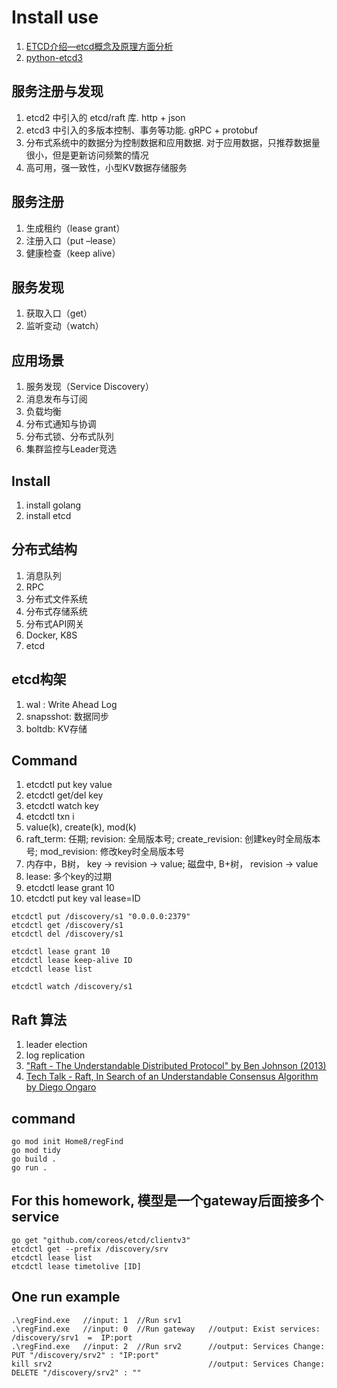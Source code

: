 # Install use
1. [ETCD介绍—etcd概念及原理方面分析](https://zhuanlan.zhihu.com/p/405811320)
2. [python-etcd3](https://python-etcd3.readthedocs.io/en/latest/installation.html#stable-release)

## 服务注册与发现
1. etcd2 中引入的 etcd/raft 库. http + json
2. etcd3 中引入的多版本控制、事务等功能. gRPC + protobuf
3. 分布式系统中的数据分为控制数据和应用数据. 对于应用数据，只推荐数据量很小，但是更新访问频繁的情况
4. 高可用，强一致性，小型KV数据存储服务

## 服务注册
1. 生成租约（lease grant）
2. 注册入口（put –lease）
3. 健康检查（keep alive）

## 服务发现
1. 获取入口（get）
2. 监听变动（watch）

## 应用场景
1. 服务发现（Service Discovery）
2. 消息发布与订阅
3. 负载均衡
4. 分布式通知与协调
5. 分布式锁、分布式队列
6. 集群监控与Leader竞选

## Install
1. install golang
2. install etcd

## 分布式结构
1. 消息队列
2. RPC
3. 分布式文件系统
4. 分布式存储系统
5. 分布式API网关
6. Docker, K8S
7. etcd

## etcd构架
1. wal : Write Ahead Log
2. snapsshot: 数据同步
3. boltdb: KV存储

## Command
1. etcdctl put key value
2. etcdctl get/del key
3. etcdctl watch key
4. etcdctl txn i
5. value(k), create(k), mod(k)
6. raft_term: 任期; revision: 全局版本号; create_revision: 创建key时全局版本号; mod_revision: 修改key时全局版本号
7. 内存中，B树， key -> revision -> value; 磁盘中, B+树， revision -> value
8. lease: 多个key的过期
9. etcdctl lease grant 10
10. etcdctl put key val lease=ID
```
etcdctl put /discovery/s1 "0.0.0.0:2379"
etcdctl get /discovery/s1
etcdctl del /discovery/s1

etcdctl lease grant 10
etcdctl lease keep-alive ID
etcdctl lease list

etcdctl watch /discovery/s1
```

## Raft 算法
1. leader election
2. log replication
3. ["Raft - The Understandable Distributed Protocol" by Ben Johnson (2013)](https://youtu.be/ro2fU8_mr2w)
4. [Tech Talk - Raft, In Search of an Understandable Consensus Algorithm by Diego Ongaro](https://youtu.be/LAqyTyNUYSY)

## command
```
go mod init Home8/regFind
go mod tidy
go build .
go run .

```

## For this homework, 模型是一个gateway后面接多个service
```
go get "github.com/coreos/etcd/clientv3"
etcdctl get --prefix /discovery/srv
etcdctl lease list
etcdctl lease timetolive [ID]
```
## One run example
```
.\regFind.exe   //input: 1  //Run srv1
.\regFind.exe   //input: 0  //Run gateway   //output: Exist services:   /discovery/srv1  =  IP:port
.\regFind.exe   //input: 2  //Run srv2      //output: Services Change:  PUT "/discovery/srv2" : "IP:port"
kill srv2                                   //output: Services Change:  DELETE "/discovery/srv2" : ""
```